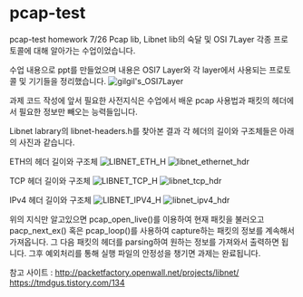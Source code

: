 # pcap-test
pcap-test homework 
7/26 Pcap lib, Libnet lib의 숙달 및 OSI 7Layer 각종 프로토콜에 대해 알아가는 수업이었습니다.

수업 내용으로 ppt를 만들었으며 내용은 OSI7 Layer와 각 layer에서 사용되는 프로토콜 및 기기들을 정리했습니다.
![gilgil's_OSI7Layer](https://github.com/user-attachments/assets/5e489b09-64cd-488c-b800-e5a726b4ed53)

과제 코드 작성에 앞서 필요한 사전지식은 수업에서 배운 pcap 사용법과 패킷의 헤더에서 필요한 정보만 빼오는 능력들입니다.

Libnet labrary의 libnet-headers.h를 찾아본 결과 각 헤더의 길이와 구조체들은 아래의 사진과 같습니다.

ETH의 헤더 길이와 구조체
![LIBNET_ETH_H](https://github.com/user-attachments/assets/1248117a-ec89-461d-af9e-2f012a964d20)
![libnet_ethernet_hdr](https://github.com/user-attachments/assets/f7088a14-9c65-4c26-acb0-6ef144c553ff)

TCP 헤더 길이와 구조체
![LIBNET_TCP_H](https://github.com/user-attachments/assets/bdd6a11b-6a3b-4a1d-9444-498d58bedb5c)
![libnet_tcp_hdr](https://github.com/user-attachments/assets/b199e978-a3be-4a63-90f1-a5ad3a52cc14)

IPv4 헤더 길이와 구조체
![LIBNET_IPV4_H](https://github.com/user-attachments/assets/71b5c7ee-5297-4333-932d-3ace5441c0a8)
![libnet_ipv4_hdr](https://github.com/user-attachments/assets/698422f1-c00b-4c64-be54-4ae48ece7ba8)

위의 지식만 알고있으면 pcap_open_live()를 이용하여 현재 패킷을 불러오고 pacp_next_ex() 혹은 pcap_loop()를 사용하여 capture하는 패킷의 정보를 계속해서 가져옵니다. 그 다음 패킷의 헤더를 parsing하여 원하는 정보를 가져와서 출력하면 됩니다. 그후 예외처리를 통해 실행 파일의 안정성을 챙기면 과제는 완료됩니다.


참고 사이트 : 
http://packetfactory.openwall.net/projects/libnet/
https://tmdgus.tistory.com/134

